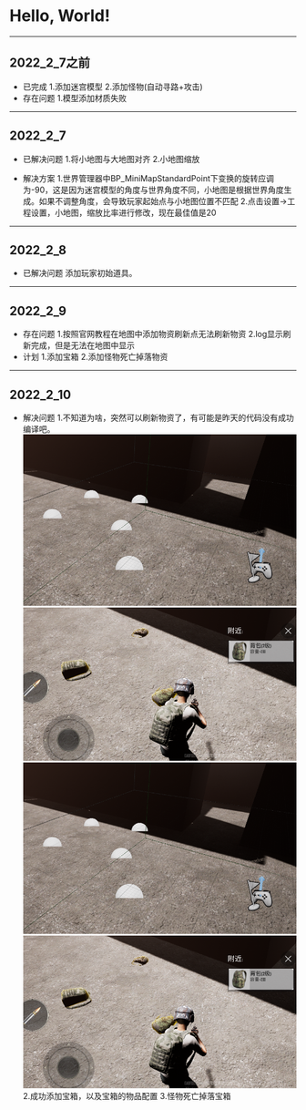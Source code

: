 # Hello, World!
___

## 2022_2_7之前
* 已完成
    1.添加迷宫模型
    2.添加怪物(自动寻路+攻击)
* 存在问题
    1.模型添加材质失败
___

## 2022_2_7
* 已解决问题
    1.将小地图与大地图对齐
    2.小地图缩放

* 解决方案
    1.世界管理器中BP_MiniMapStandardPoint下变换的旋转应调为-90，这是因为迷宫模型的角度与世界角度不同，小地图是根据世界角度生成。如果不调整角度，会导致玩家起始点与小地图位置不匹配
    2.点击设置→工程设置，小地图，缩放比率进行修改，现在最佳值是20
___

## 2022_2_8
* 已解决问题
    添加玩家初始道具。
___

## 2022_2_9
* 存在问题
    1.按照官网教程在地图中添加物资刷新点无法刷新物资
    2.log显示刷新完成，但是无法在地图中显示
* 计划
    1.添加宝箱
    2.添加怪物死亡掉落物资
___

## 2022_2_10
* 解决问题
    1.不知道为啥，突然可以刷新物资了，有可能是昨天的代码没有成功编译吧。
    ![image](./picture/2022_2_10_1.png)
    ![image](./picture/2022_2_10_0.png)
    ![image](https://github.com/1518546300/GCP_Oasis/blob/master/picture/2022_2_10_1.png)
    ![image](https://github.com/1518546300/GCP_Oasis/blob/master/picture/2022_2_10_0.png)
    2.成功添加宝箱，以及宝箱的物品配置
    3.怪物死亡掉落宝箱
    